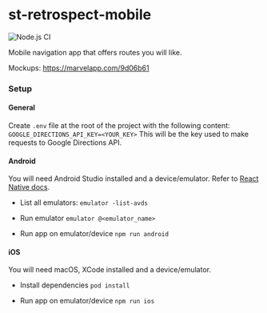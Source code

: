 # st-retrospect-mobile
![Node.js CI](https://github.com/dh-center/st-retrospect-mobile/workflows/Node.js%20CI/badge.svg?branch=master&event=push)

Mobile navigation app that offers routes you will like.

Mockups: https://marvelapp.com/9d06b61

### Setup

#### General

Create `.env` file at the root of the project with the following content:
`GOOGLE_DIRECTIONS_API_KEY=<YOUR_KEY>`
This will be the key used to make requests to Google Directions API. 

#### Android

You will need Android Studio installed and a device/emulator.
Refer to [React Native docs](https://facebook.github.io/react-native/docs/getting-started).

- List all emulators:
`emulator -list-avds`

- Run emulator
`emulator @<emulator_name>`

- Run app on emulator/device
`npm run android`

#### iOS

You will need macOS, XCode installed and a device/emulator. 

- Install dependencies 
`pod install`

- Run app on emulator/device
`npm run ios`
